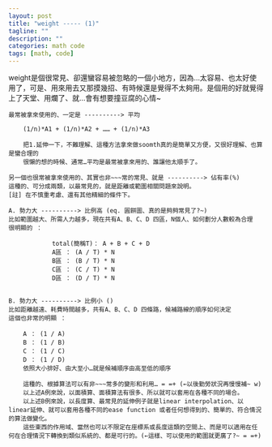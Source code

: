 ```yaml
---
layout: post
title: "weight ----- (1)"
tagline: ""
description: ""
categories: math code
tags: [math, code]
---
```



weight是個很常見、卻還蠻容易被忽略的一個小地方，因為…太容易、也太好使用了，可是、用來用去又那摸幾招、有時候還是覺得不太夠用。是個用的好就覺得上了天堂、用爛了、就…會有想要撞豆腐的心情~

    最常被拿來使用的、一定是 ----------> 平均

        (1/n)*A1 + (1/n)*A2 + …… + (1/n)*A3
<!-- more -->
        把1.延伸一下，不難理解、這種方法拿來做soomth真的是簡單又方便，又很好理解、也算是蠻合理的
        很懶的想的時候、通常…平均是最常被拿來用的、誰讓他太順手了。

    另一個也很常被拿來使用的、其實也非~~~常的常見、就是 ----------> 佔有率(%)
    這種的、可分成兩類，以最常見的，就是距離或範圍相關問題來說明。
    [註] 在不慎重考慮、還有其他精細的條件下。

    A. 勢力大 ----------> 比例高 (eq. 圓餅圖、真的是夠夠常見了?~)
    比如範圍越大、所需人力越多，現在共有A、B、C、D 四區，N個人、如何劃分人數較為合理
    很明顯的 ： 

                total(簡稱T)： A + B + C + D
                A區 ： (A / T) * N
                B區 ： (B / T) * N
                C區 ： (C / T) * N
                D區 ： (D / T) * N


    B. 勢力大 ----------> 比例小 ()
    比如距離越遠、耗費時間越多，共有A、B、C、D 四條路，候補路線的順序如何決定
    這個也非常的明顯 ：

        A ： (1 / A)
        B ： (1 / B)
        C ： (1 / C)
        D ： (1 / D)
        依照大小排好、由大至小…就是候補順序由高至低的順序

        這種的、根據算法可以有非~~~常多的變形和利用… = =+ (←以後勤勞狀況再慢慢補~ w)
        以上述A例來說，以面積算、面積算法有很多、所以就可以套用在各種不同的場合。
        以上述B例來說，以長度算、最常見的延伸例子就是linear interpolation、以linear延伸、就可以套用各種不同的ease function 或者任何想得到的、簡單的、符合情況的算法做變化。
        這些東西的作用域、當然也可以不限定在座標系或長度這類的空間上、而是可以適用在任何在合理情況下轉換到類似系統的、都是可行的。(←這樣、可以使用的範圍就更廣了?~ = =+)